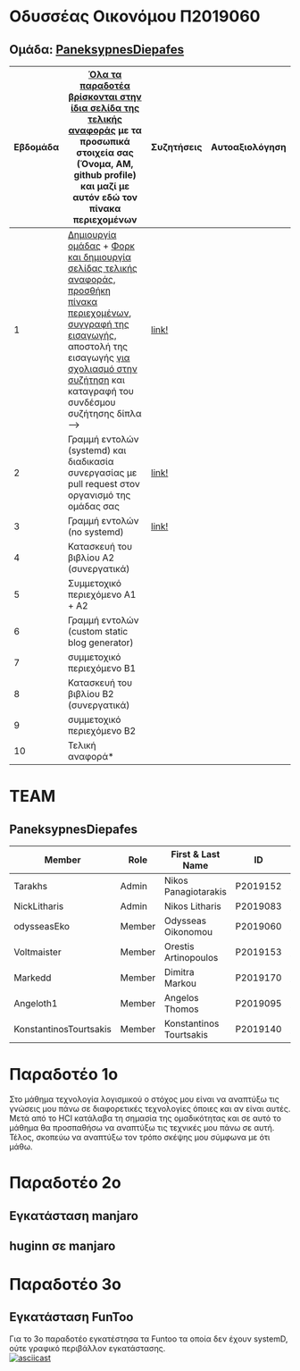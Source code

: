 # Οδυσσέας Οικονόμου Π2019060
## Oμάδα: [PaneksypnesDiepafes](https://github.com/PaneksypnesDiepafes)

| Εβδομάδα | [Όλα τα παραδοτέα βρίσκονται στην ίδια σελίδα της τελικής αναφοράς](https://epidrome.github.io/teaching/deliverables/) με τα προσωπικά στοιχεία σας (Όνομα, ΑΜ, github profile) και μαζί με αυτόν εδώ τον πίνακα περιεχομένων |Συζητήσεις| Αυτοαξιολόγηση |
| --- | --- | --- | --- |
| 1 | [Δημιουργία ομάδας](https://epidrome.github.io/teaching/team/) + [Φορκ και δημιουργία σελίδας τελικής αναφοράς](https://epidrome.github.io/teaching/guide/), [προσθήκη πίνακα περιεχομένων](https://raw.githubusercontent.com/courses-ionio/sw/master/README.md), [συγγραφή της εισαγωγής](https://epidrome.github.io/teaching/intro/), αποστολή της εισαγωγής [για σχολιασμό στην συζήτηση](https://github.com/courses-ionio/sw/discussions/categories/show-and-tell) και καταγραφή του συνδέσμου συζήτησης δίπλα --> |[link!](https://github.com/courses-ionio/sw/discussions/1144) | |
| 2 | Γραμμή εντολών (systemd) και διαδικασία συνεργασίας με pull request στον οργανισμό της ομάδας σας |[link!](https://github.com/courses-ionio/sw/discussions/1276) | |
| 3 | Γραμμή εντολών (no systemd) |[link!](https://github.com/courses-ionio/sw/discussions/1311) | |
| 4 | Κατασκευή του βιβλίου Α2 (συνεργατικά) | | |
| 5 | Συμμετοχικό περιεχόμενο A1 + A2 | | |
| 6 | Γραμμή εντολών (custom static blog generator) | | |
| 7 | συμμετοχικό περιεχόμενο B1 | | |
| 8 | Κατασκευή του βιβλίου Β2 (συνεργατικά) | | |
| 9 | συμμετοχικό περιεχόμενο B2 | | |
| 10 | Τελική αναφορά* | | |

# ΤΕΑΜ 
## PaneksypnesDiepafes

|Member|Role|First & Last Name|ID|Account Link|
|-------|-----|-----------------|-----------|-------|
|Tarakhs|Admin|Nikos Panagiotarakis|P2019152|[Profile](https://github.com/tarakhs)|
|NickLitharis|Admin|Nikos Litharis|P2019083|[Profile](https://github.com/NickLitharis)|
|odysseasEko|Member|Odysseas Oikonomou|P2019060|[Profile](https://github.com/odysseasEko)|
|Voltmaister|Member|Orestis Artinopoulos|P2019153|[Profile](https://github.com/voltmaister)|
|Markedd|Member|Dimitra Markou|P2019170|[Profile](https://github.com/marked-d)|
|Angeloth1|Member|Angelos Thomos|P2019095|[Profile](https://github.com/angeloth1)|
|KonstantinosTourtsakis|Member|Konstantinos Tourtsakis|P2019140|[Profile](https://github.com/konstantinostourtsakis)|

# Παραδοτέο 1ο
Στο μάθημα τεχνολογία λογισμικού ο στόχος μου είναι να αναπτύξω τις γνώσεις μου πάνω σε διαφορετικές τεχνολογίες όποιες και αν είναι αυτές. Μετά από το HCI κατάλαβα τη σημασία της ομαδικότητας και σε αυτό το μάθημα θα προσπαθήσω να αναπτύξω τις τεχνικές μου πάνω σε αυτή. Τέλος, σκοπεύω να αναπτύξω τον τρόπο σκέψης μου σύμφωνα με ότι μάθω.

# Παραδοτέο 2ο
## Εγκατάσταση manjaro 

## huginn σε manjaro

# Παραδοτέο 3ο 
## Εγκατάσταση FunToo
Για το 3ο παραδοτέο εγκατέστησα τα Funtoo τα οποία δεν έχουν systemD, ούτε γραφικό περιβάλλον εγκατάστασης.
</br>
[![asciicast](https://asciinema.org/a/kXeJaJ2hmTNoSYstUCwC8y6qg.svg)](https://asciinema.org/a/kXeJaJ2hmTNoSYstUCwC8y6qg)
